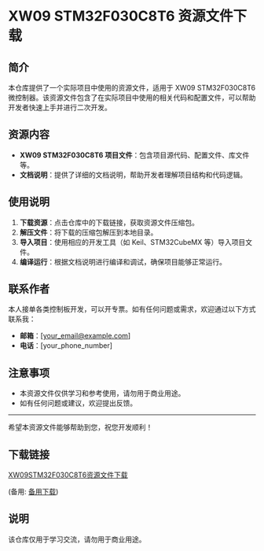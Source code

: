 # XW09 STM32F030C8T6 资源文件下载

## 简介

本仓库提供了一个实际项目中使用的资源文件，适用于 XW09 STM32F030C8T6 微控制器。该资源文件包含了在实际项目中使用的相关代码和配置文件，可以帮助开发者快速上手并进行二次开发。

## 资源内容

- **XW09 STM32F030C8T6 项目文件**：包含项目源代码、配置文件、库文件等。
- **文档说明**：提供了详细的文档说明，帮助开发者理解项目结构和代码逻辑。

## 使用说明

1. **下载资源**：点击仓库中的下载链接，获取资源文件压缩包。
2. **解压文件**：将下载的压缩包解压到本地目录。
3. **导入项目**：使用相应的开发工具（如 Keil、STM32CubeMX 等）导入项目文件。
4. **编译运行**：根据文档说明进行编译和调试，确保项目能够正常运行。

## 联系作者

本人接单各类控制板开发，可以开专票。如有任何问题或需求，欢迎通过以下方式联系我：

- **邮箱**：[your_email@example.com]
- **电话**：[your_phone_number]

## 注意事项

- 本资源文件仅供学习和参考使用，请勿用于商业用途。
- 如有任何问题或建议，欢迎提出反馈。

---

希望本资源文件能够帮助到您，祝您开发顺利！

## 下载链接
[XW09STM32F030C8T6资源文件下载](https://pan.quark.cn/s/626d132280b5) 

(备用: [备用下载](https://pan.baidu.com/s/10bUaJBh4ywv02P6rWLZPhA?pwd=1234))

## 说明

该仓库仅用于学习交流，请勿用于商业用途。
